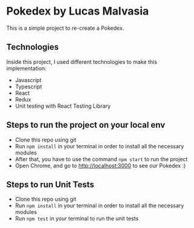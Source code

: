 # Pokedex by Lucas Malvasia

This is a simple project to re-create a Pokedex.

## Technologies

Inside this project, I used different technologies to make this implementation:

- Javascript
- Typescript
- React
- Redux
- Unit testing with React Testing Library

## Steps to run the project on your local env

- Clone this repo using git
- Run `npm install` in your terminal in order to install all the necessary modules
- After that, you have to use the command `npm start` to run the project
- Open Chrome, and go to [http://localhost:3000](http://localhost:3000) to see our Pokedex :)

## Steps to run Unit Tests

- Clone this repo using git
- Run `npm install` in your terminal in order to install all the necessary modules
- Run `npm test` in your terminal to run the unit tests


